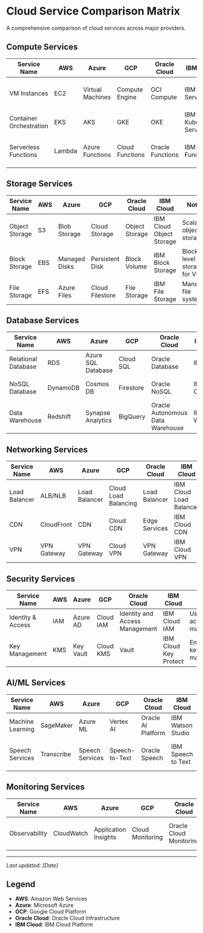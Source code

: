 # Cloud Service Comparison Matrix

A comprehensive comparison of cloud services across major providers.

## Compute Services

| Service Name | AWS | Azure | GCP | Oracle Cloud | IBM Cloud | Notes |
|--------------|-----|-------|-----|--------------|-----------|-------|
| VM Instances | EC2 | Virtual Machines | Compute Engine | OCI Compute | IBM Virtual Servers | Basic virtual machine instances |
| Container Orchestration | EKS | AKS | GKE | OKE | IBM Kubernetes Service | Managed Kubernetes services |
| Serverless Functions | Lambda | Azure Functions | Cloud Functions | Oracle Functions | IBM Cloud Functions | Event-driven serverless computing |

## Storage Services

| Service Name | AWS | Azure | GCP | Oracle Cloud | IBM Cloud | Notes |
|--------------|-----|-------|-----|--------------|-----------|-------|
| Object Storage | S3 | Blob Storage | Cloud Storage | Object Storage | IBM Cloud Object Storage | Scalable object storage |
| Block Storage | EBS | Managed Disks | Persistent Disk | Block Volume | IBM Block Storage | Block-level storage for VMs |
| File Storage | EFS | Azure Files | Cloud Filestore | File Storage | IBM File Storage | Managed file systems |

## Database Services

| Service Name | AWS | Azure | GCP | Oracle Cloud | IBM Cloud | Notes |
|--------------|-----|-------|-----|--------------|-----------|-------|
| Relational Database | RDS | Azure SQL Database | Cloud SQL | Oracle Database | IBM Db2 | Managed relational databases |
| NoSQL Database | DynamoDB | Cosmos DB | Firestore | Oracle NoSQL | IBM Cloudant | Document and key-value stores |
| Data Warehouse | Redshift | Synapse Analytics | BigQuery | Oracle Autonomous Data Warehouse | IBM Db2 Warehouse | Analytics and data warehousing |

## Networking Services

| Service Name | AWS | Azure | GCP | Oracle Cloud | IBM Cloud | Notes |
|--------------|-----|-------|-----|--------------|-----------|-------|
| Load Balancer | ALB/NLB | Load Balancer | Cloud Load Balancing | Load Balancer | IBM Cloud Load Balancer | Traffic distribution |
| CDN | CloudFront | CDN | Cloud CDN | Edge Services | IBM Cloud CDN | Content delivery networks |
| VPN | VPN Gateway | VPN Gateway | Cloud VPN | VPN Gateway | IBM Cloud VPN | Secure site-to-site connectivity |

## Security Services

| Service Name | AWS | Azure | GCP | Oracle Cloud | IBM Cloud | Notes |
|--------------|-----|-------|-----|--------------|-----------|-------|
| Identity & Access | IAM | Azure AD | Cloud IAM | Identity and Access Management | IBM Cloud IAM | User and access management |
| Key Management | KMS | Key Vault | Cloud KMS | Vault | IBM Cloud Key Protect | Encryption key management |

## AI/ML Services

| Service Name | AWS | Azure | GCP | Oracle Cloud | IBM Cloud | Notes |
|--------------|-----|-------|-----|--------------|-----------|-------|
| Machine Learning | SageMaker | Azure ML | Vertex AI | Oracle AI Platform | IBM Watson Studio | Managed ML platforms |
| Speech Services | Transcribe | Speech Services | Speech-to-Text | Oracle Speech | IBM Speech to Text | Speech recognition and synthesis |

## Monitoring Services

| Service Name | AWS | Azure | GCP | Oracle Cloud | IBM Cloud | Notes |
|--------------|-----|-------|-----|--------------|-----------|-------|
| Observability | CloudWatch | Application Insights | Cloud Monitoring | Oracle Cloud Monitoring | IBM Cloud Monitoring | Application and infrastructure monitoring |

---

*Last updated: [Date]*

## Legend

- **AWS**: Amazon Web Services
- **Azure**: Microsoft Azure
- **GCP**: Google Cloud Platform
- **Oracle Cloud**: Oracle Cloud Infrastructure
- **IBM Cloud**: IBM Cloud Platform 